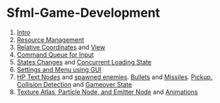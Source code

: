 # Sfml-Game-Development
1. [Intro](https://github.com/kyuhyunp/Sfml-Game-Development/pull/1)
2. [Resource Management](https://github.com/kyuhyunp/Sfml-Game-Development/pull/2)
3. [Relative Coordinates](https://github.com/kyuhyunp/Sfml-Game-Development/pull/3) and [View](https://github.com/kyuhyunp/Sfml-Game-Development/pull/4)
4. [Command Queue for Input](https://github.com/kyuhyunp/Sfml-Game-Development/pull/5)
5. [States Changes](https://github.com/kyuhyunp/Sfml-Game-Development/pull/6) and [Concurrent Loading State](https://github.com/kyuhyunp/Sfml-Game-Development/pull/7)
6. [Settings and Menu using GUI](https://github.com/kyuhyunp/Sfml-Game-Development/pull/8)
7. [HP Text Nodes](https://github.com/kyuhyunp/Sfml-Game-Development/pull/13) and [spawned enemies](https://github.com/kyuhyunp/Sfml-Game-Development/pull/16). [Bullets](https://github.com/kyuhyunp/Sfml-Game-Development/pull/18) and [Missiles](https://github.com/kyuhyunp/Sfml-Game-Development/pull/20). [Pickup, Collision Detection](https://github.com/kyuhyunp/Sfml-Game-Development/pull/22) and [Gameover State](https://github.com/kyuhyunp/Sfml-Game-Development/pull/24)
8. [Texture Atlas, Particle Node, and Emitter Node](https://github.com/kyuhyunp/Sfml-Game-Development/pull/25) and [Animations](https://github.com/kyuhyunp/Sfml-Game-Development/pull/26)
